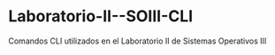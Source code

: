 # Laboratorio-II--SOIII-CLI
Comandos CLI utilizados en el Laboratorio II de Sistemas Operativos III
